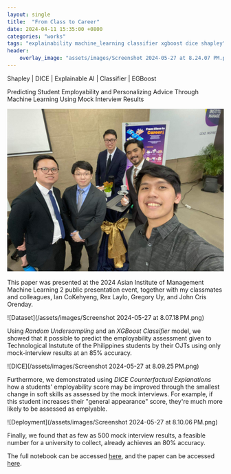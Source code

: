 ```yaml
---
layout: single
title:  "From Class to Career"
date: 2024-04-11 15:35:00 +0800
categories: "works"
tags: "explainability machine_learning classifier xgboost dice shapley"
header:
    overlay_image: "assets/images/Screenshot 2024-05-27 at 8.24.07 PM.png"
---
```


Shapley | DICE | Explainable AI | Classifier | EGBoost

Predicting Student Employability and Personalizing Advice Through Machine Learning Using Mock Interview Results

![Group Pic](/assets/images/viber_image_2024-05-27_20-06-14-111.jpg)

This paper was presented at the 2024 Asian Institute of Management Machine Learning 2 public presentation event, together with my classmates and colleagues, Ian CoKehyeng, Rex Laylo, Gregory Uy, and John Cris Orenday.

![Dataset](/assets/images/Screenshot 2024-05-27 at 8.07.18 PM.png)

Using *Random Undersampling* and an *XGBoost Classifier* model, we showed that it possible to predict the employability assessment given to Technological Instutute of the Philippines students by their OJTs using only mock-interview results at an 85% accuracy.

![DICE](/assets/images/Screenshot 2024-05-27 at 8.09.25 PM.png)

Furthermore, we demonstrated using *DICE Counterfactual Explanations* how a students' employability score may be improved through the smallest change in soft skills as assessed by the mock interviews. For example, if this student increases their "general appearance" score, they're much more likely to be assessed as emplyable.

![Deployment](/assets/images/Screenshot 2024-05-27 at 8.10.06 PM.png)

Finally, we found that as few as 500 mock interview results, a feasible number for a university to collect, already achieves an 80% accuracy. 

The full notebook can be accessed [here](https://github.com/MiguelSingian/school-projects/blob/main/employability.ipynb), and the paper can be accessed [here](https://github.com/MiguelSingian/school-projects/blob/main/employability_paper.pdf).